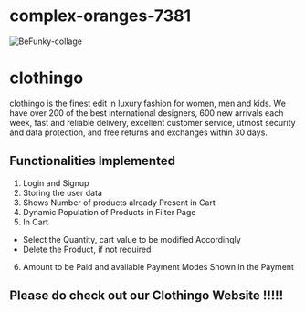# complex-oranges-7381

![BeFunky-collage](https://user-images.githubusercontent.com/104666876/208307949-419a681f-aed5-42ce-9911-f9acd87569b5.png)

# clothingo
clothingo is the finest edit in luxury fashion for women, men and kids. We have over 200 of the best international designers, 600 new arrivals each week, fast and reliable delivery, excellent customer service, utmost security and data protection, and free returns and exchanges within 30 days.


## Functionalities Implemented

1. Login and Signup
2. Storing the user data
3. Shows Number of products already Present in Cart
4. Dynamic Population of Products in Filter Page
5. In Cart 
- Select the Quantity, cart value to be modified Accordingly
- Delete the Product, if not required
6. Amount to be Paid and available Payment Modes Shown in the Payment

## Please do check out our Clothingo Website !!!!!
